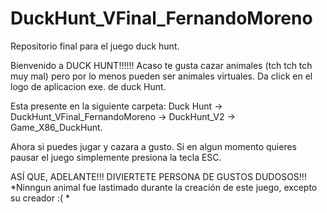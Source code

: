 # DuckHunt_VFinal_FernandoMoreno
Repositorio final para el juego duck hunt.

Bienvenido a DUCK HUNT!!!!!!
Acaso te gusta cazar animales (tch tch tch muy mal) pero por lo menos pueden ser animales virtuales.
Da click en el logo de aplicacion exe. de duck Hunt.

Esta presente en la siguiente carpeta:
Duck Hunt -> DuckHunt_VFinal_FernandoMoreno -> DuckHunt_V2 -> Game_X86_DuckHunt.

Ahora si puedes jugar y cazara a gusto. 
Si en algun momento quieres pausar el juego simplemente presiona la tecla ESC.

ASÍ QUE, ADELANTE!!! DIVIERTETE PERSONA DE GUSTOS DUDOSOS!!!
*Ninngun animal fue lastimado durante la creación de este juego, excepto su creador :( *

